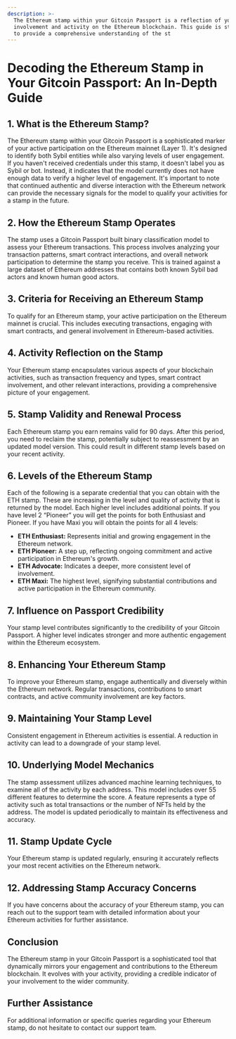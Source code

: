 ```yaml
---
description: >-
  The Ethereum stamp within your Gitcoin Passport is a reflection of your
  involvement and activity on the Ethereum blockchain. This guide is structured
  to provide a comprehensive understanding of the st
---
```


# Decoding the Ethereum Stamp in Your Gitcoin Passport: An In-Depth Guide

## 1. What is the Ethereum Stamp?

The Ethereum stamp within your Gitcoin Passport is a sophisticated marker of your active participation on the Ethereum mainnet (Layer 1). It's designed to identify both Sybil entities while also varying levels of user engagement. If you haven't received credentials under this stamp, it doesn't label you as Sybil or bot. Instead, it indicates that the model currently does not have enough data to verify a higher level of engagement. It's important to note that continued authentic and diverse interaction with the Ethereum network can provide the necessary signals for the model to qualify your activities for a stamp in the future.

## 2. How the Ethereum Stamp Operates

The stamp uses a Gitcoin Passport built binary classification model to assess your Ethereum transactions. This process involves analyzing your transaction patterns, smart contract interactions, and overall network participation to determine the stamp you receive. This is trained against a large dataset of Ethereum addresses that contains both known Sybil bad actors and known human good actors.

## 3. Criteria for Receiving an Ethereum Stamp

To qualify for an Ethereum stamp, your active participation on the Ethereum mainnet is crucial. This includes executing transactions, engaging with smart contracts, and general involvement in Ethereum-based activities.

## 4. Activity Reflection on the Stamp

Your Ethereum stamp encapsulates various aspects of your blockchain activities, such as transaction frequency and types, smart contract involvement, and other relevant interactions, providing a comprehensive picture of your engagement.

## 5. Stamp Validity and Renewal Process

Each Ethereum stamp you earn remains valid for 90 days. After this period, you need to reclaim the stamp, potentially subject to reassessment by an updated model version. This could result in different stamp levels based on your recent activity.

## 6. Levels of the Ethereum Stamp

Each of the following is a separate credential that you can obtain with the ETH stamp. These are increasing in the level and quality of activity that is returned by the model. Each higher level includes additional points. If you have level 2 “Pioneer” you will get the points for both Enthusiast and Pioneer. If you have Maxi you will obtain the points for all 4 levels:

* **ETH Enthusiast:** Represents initial and growing engagement in the Ethereum network.
* **ETH Pioneer:** A step up, reflecting ongoing commitment and active participation in Ethereum's growth.
* **ETH Advocate:** Indicates a deeper, more consistent level of involvement.
* **ETH Maxi:** The highest level, signifying substantial contributions and active participation in the Ethereum community.

## 7. Influence on Passport Credibility

Your stamp level contributes significantly to the credibility of your Gitcoin Passport. A higher level indicates stronger and more authentic engagement within the Ethereum ecosystem.

## 8. Enhancing Your Ethereum Stamp

To improve your Ethereum stamp, engage authentically and diversely within the Ethereum network. Regular transactions, contributions to smart contracts, and active community involvement are key factors.

## 9. Maintaining Your Stamp Level

Consistent engagement in Ethereum activities is essential. A reduction in activity can lead to a downgrade of your stamp level.

## 10. Underlying Model Mechanics

The stamp assessment utilizes advanced machine learning techniques, to examine all of the activity by each address. This model includes over 55 different features to determine the score. A feature represents a type of activity such as total transactions or the number of NFTs held by the address. The model is updated periodically to maintain its effectiveness and accuracy.

## 11. Stamp Update Cycle

Your Ethereum stamp is updated regularly, ensuring it accurately reflects your most recent activities on the Ethereum network.

## 12. Addressing Stamp Accuracy Concerns

If you have concerns about the accuracy of your Ethereum stamp, you can reach out to the support team with detailed information about your Ethereum activities for further assistance.

## Conclusion

The Ethereum stamp in your Gitcoin Passport is a sophisticated tool that dynamically mirrors your engagement and contributions to the Ethereum blockchain. It evolves with your activity, providing a credible indicator of your involvement to the wider community.

## Further Assistance

For additional information or specific queries regarding your Ethereum stamp, do not hesitate to contact our support team.

